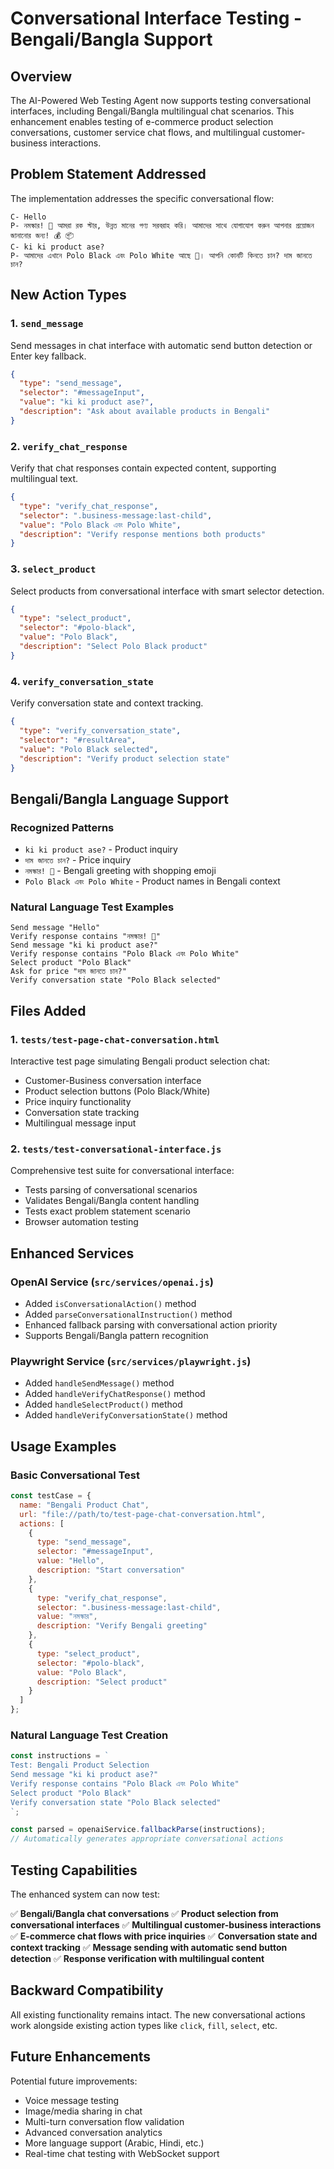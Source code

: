 # Conversational Interface Testing - Bengali/Bangla Support

## Overview

The AI-Powered Web Testing Agent now supports testing conversational interfaces, including Bengali/Bangla multilingual chat scenarios. This enhancement enables testing of e-commerce product selection conversations, customer service chat flows, and multilingual customer-business interactions.

## Problem Statement Addressed

The implementation addresses the specific conversational flow:

```
C- Hello
P- নমস্কার! 🛒 আমরা রক স্টার, উন্নত মানের পণ্য সরবরাহ করি। আমাদের সাথে যোগাযোগ করুন আপনার প্রয়োজন জানানোর জন্য! 💰 📦
C- ki ki product ase?
P- আমাদের এখানে Polo Black এবং Polo White আছে 🛒। আপনি কোনটি কিনতে চান? দাম জানতে চান?
```

## New Action Types

### 1. `send_message`
Send messages in chat interface with automatic send button detection or Enter key fallback.

```json
{
  "type": "send_message",
  "selector": "#messageInput",
  "value": "ki ki product ase?",
  "description": "Ask about available products in Bengali"
}
```

### 2. `verify_chat_response`
Verify that chat responses contain expected content, supporting multilingual text.

```json
{
  "type": "verify_chat_response",
  "selector": ".business-message:last-child",
  "value": "Polo Black এবং Polo White",
  "description": "Verify response mentions both products"
}
```

### 3. `select_product`
Select products from conversational interface with smart selector detection.

```json
{
  "type": "select_product",
  "selector": "#polo-black",
  "value": "Polo Black",
  "description": "Select Polo Black product"
}
```

### 4. `verify_conversation_state`
Verify conversation state and context tracking.

```json
{
  "type": "verify_conversation_state",
  "selector": "#resultArea",
  "value": "Polo Black selected",
  "description": "Verify product selection state"
}
```

## Bengali/Bangla Language Support

### Recognized Patterns
- `ki ki product ase?` - Product inquiry
- `দাম জানতে চান?` - Price inquiry
- `নমস্কার! 🛒` - Bengali greeting with shopping emoji
- `Polo Black এবং Polo White` - Product names in Bengali context

### Natural Language Test Examples

```
Send message "Hello"
Verify response contains "নমস্কার! 🛒"
Send message "ki ki product ase?"
Verify response contains "Polo Black এবং Polo White"
Select product "Polo Black"
Ask for price "দাম জানতে চান?"
Verify conversation state "Polo Black selected"
```

## Files Added

### 1. `tests/test-page-chat-conversation.html`
Interactive test page simulating Bengali product selection chat:
- Customer-Business conversation interface
- Product selection buttons (Polo Black/White)
- Price inquiry functionality
- Conversation state tracking
- Multilingual message input

### 2. `tests/test-conversational-interface.js`
Comprehensive test suite for conversational interface:
- Tests parsing of conversational scenarios
- Validates Bengali/Bangla content handling
- Tests exact problem statement scenario
- Browser automation testing

## Enhanced Services

### OpenAI Service (`src/services/openai.js`)
- Added `isConversationalAction()` method
- Added `parseConversationalInstruction()` method
- Enhanced fallback parsing with conversational action priority
- Supports Bengali/Bangla pattern recognition

### Playwright Service (`src/services/playwright.js`)
- Added `handleSendMessage()` method
- Added `handleVerifyChatResponse()` method
- Added `handleSelectProduct()` method
- Added `handleVerifyConversationState()` method

## Usage Examples

### Basic Conversational Test
```javascript
const testCase = {
  name: "Bengali Product Chat",
  url: "file://path/to/test-page-chat-conversation.html",
  actions: [
    {
      type: "send_message",
      selector: "#messageInput",
      value: "Hello",
      description: "Start conversation"
    },
    {
      type: "verify_chat_response",
      selector: ".business-message:last-child",
      value: "নমস্কার",
      description: "Verify Bengali greeting"
    },
    {
      type: "select_product",
      selector: "#polo-black",
      value: "Polo Black",
      description: "Select product"
    }
  ]
};
```

### Natural Language Test Creation
```javascript
const instructions = `
Test: Bengali Product Selection
Send message "ki ki product ase?"
Verify response contains "Polo Black এবং Polo White"
Select product "Polo Black"
Verify conversation state "Polo Black selected"
`;

const parsed = openaiService.fallbackParse(instructions);
// Automatically generates appropriate conversational actions
```

## Testing Capabilities

The enhanced system can now test:

✅ **Bengali/Bangla chat conversations**
✅ **Product selection from conversational interfaces**
✅ **Multilingual customer-business interactions**
✅ **E-commerce chat flows with price inquiries**
✅ **Conversation state and context tracking**
✅ **Message sending with automatic send button detection**
✅ **Response verification with multilingual content**

## Backward Compatibility

All existing functionality remains intact. The new conversational actions work alongside existing action types like `click`, `fill`, `select`, etc.

## Future Enhancements

Potential future improvements:
- Voice message testing
- Image/media sharing in chat
- Multi-turn conversation flow validation
- Advanced conversation analytics
- More language support (Arabic, Hindi, etc.)
- Real-time chat testing with WebSocket support